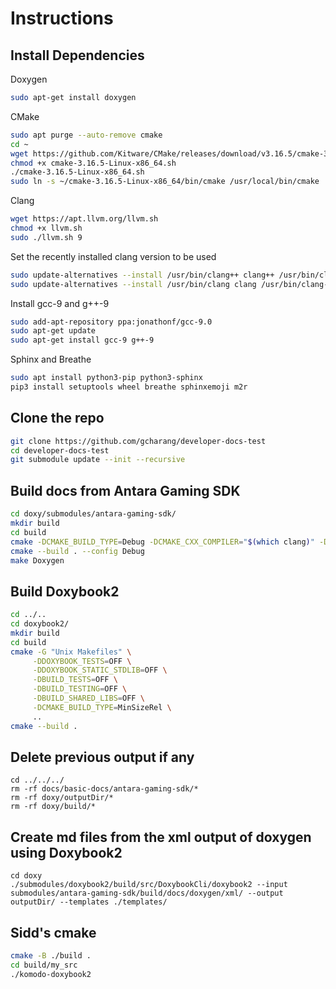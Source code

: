 # Instructions

## Install Dependencies

Doxygen 

```bash
sudo apt-get install doxygen
```

CMake

```bash
sudo apt purge --auto-remove cmake
cd ~
wget https://github.com/Kitware/CMake/releases/download/v3.16.5/cmake-3.16.5-Linux-x86_64.sh
chmod +x cmake-3.16.5-Linux-x86_64.sh
./cmake-3.16.5-Linux-x86_64.sh
sudo ln -s ~/cmake-3.16.5-Linux-x86_64/bin/cmake /usr/local/bin/cmake
```

Clang

```bash
wget https://apt.llvm.org/llvm.sh
chmod +x llvm.sh
sudo ./llvm.sh 9
```

Set the recently installed clang version to be used

```bash
sudo update-alternatives --install /usr/bin/clang++ clang++ /usr/bin/clang++-9 100
sudo update-alternatives --install /usr/bin/clang clang /usr/bin/clang-9 100
```
Install gcc-9 and g++-9

```bash
sudo add-apt-repository ppa:jonathonf/gcc-9.0
sudo apt-get update
sudo apt-get install gcc-9 g++-9
```

Sphinx and Breathe

```bash
sudo apt install python3-pip python3-sphinx
pip3 install setuptools wheel breathe sphinxemoji m2r
```

## Clone the repo

```bash
git clone https://github.com/gcharang/developer-docs-test
cd developer-docs-test
git submodule update --init --recursive
```

## Build docs from Antara Gaming SDK

```bash
cd doxy/submodules/antara-gaming-sdk/
mkdir build
cd build
cmake -DCMAKE_BUILD_TYPE=Debug -DCMAKE_CXX_COMPILER="$(which clang)" -DANTARA_BUILD_DOCS=ON ../
cmake --build . --config Debug
make Doxygen
```

## Build Doxybook2

```bash
cd ../..
cd doxybook2/
mkdir build
cd build
cmake -G "Unix Makefiles" \
     -DDOXYBOOK_TESTS=OFF \
     -DDOXYBOOK_STATIC_STDLIB=OFF \
     -DBUILD_TESTS=OFF \
     -DBUILD_TESTING=OFF \
     -DBUILD_SHARED_LIBS=OFF \
     -DCMAKE_BUILD_TYPE=MinSizeRel \
     ..
cmake --build .
```

## Delete previous output if any

```
cd ../../../
rm -rf docs/basic-docs/antara-gaming-sdk/*
rm -rf doxy/outputDir/*
rm -rf doxy/build/*
```

## Create md files from the xml output of doxygen using Doxybook2

```
cd doxy
./submodules/doxybook2/build/src/DoxybookCli/doxybook2 --input submodules/antara-gaming-sdk/build/docs/doxygen/xml/ --output outputDir/ --templates ./templates/
```

## Sidd's cmake

```bash
cmake -B ./build .
cd build/my_src
./komodo-doxybook2
```

